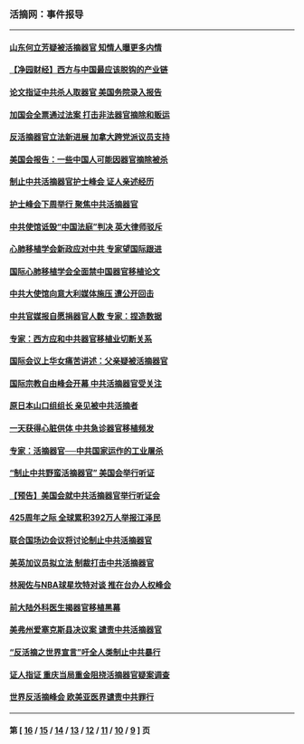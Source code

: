 ### 活摘网：事件报导
---
#### [山东何立芳疑被活摘器官 知情人曝更多内情](../../pages/nf5877/n14047530.md?09100430) 
#### [【净园财经】西方与中国最应该脱钩的产业链](../../pages/nf5877/n14016113.md?09100430) 
#### [论文指证中共杀人取器官 美国务院录入报告](../../pages/nf5877/n13999890.md?09100430) 
#### [加国会全票通过法案 打击非法器官摘除和贩运](../../pages/nf5877/n13884924.md?09100430) 
#### [反活摘器官立法新进展 加拿大跨党派议员支持](../../pages/nf5877/n13876061.md?09100430) 
#### [美国会报告：一些中国人可能因器官摘除被杀](../../pages/nf5877/n13867964.md?09100430) 
#### [制止中共活摘器官护士峰会 证人亲述经历](../../pages/nf5877/n13859007.md?09100430) 
#### [护士峰会下周举行 聚焦中共活摘器官](../../pages/nf5877/n13855418.md?09100430) 
#### [中共使馆诋毁“中国法庭”判决 英大律师驳斥](../../pages/nf5877/n13833945.md?09100430) 
#### [心肺移植学会新政应对中共 专家望国际跟进](../../pages/nf5877/n13829043.md?09100430) 
#### [国际心肺移植学会全面禁中国器官移植论文](../../pages/nf5877/n13827785.md?09100430) 
#### [中共大使馆向意大利媒体施压 遭公开回击](../../pages/nf5877/n13826038.md?09100430) 
#### [中共官媒报自愿捐器官人数 专家：捏造数据](../../pages/nf5877/n13814130.md?09100430) 
#### [专家：西方应和中共器官移植业切断关系](../../pages/nf5877/n13772828.md?09100430) 
#### [国际会议上华女痛苦讲述：父亲疑被活摘器官](../../pages/nf5877/n13771583.md?09100430) 
#### [国际宗教自由峰会开幕 中共活摘器官受关注](../../pages/nf5877/n13769995.md?09100430) 
#### [原日本山口组组长 亲见被中共活摘者](../../pages/nf5877/n13767360.md?09100430) 
#### [一天获得心脏供体 中共急诊器官移植频发](../../pages/nf5877/n13764689.md?09100430) 
#### [专家：活摘器官──中共国家运作的工业屠杀](../../pages/nf5877/n13761178.md?09100430) 
#### [“制止中共野蛮活摘器官” 美国会举行听证](../../pages/nf5877/n13735831.md?09100430) 
#### [【预告】美国会就中共活摘器官举行听证会](../../pages/nf5877/n13732843.md?09100430) 
#### [425周年之际 全球累积392万人举报江泽民](../../pages/nf5877/n13719232.md?09100430) 
#### [联合国场边会议将讨论制止中共活摘器官](../../pages/nf5877/n13656361.md?09100430) 
#### [美英加议员拟立法 制裁打击中共活摘器官](../../pages/nf5877/n13430251.md?09100430) 
#### [林昶佐与NBA球星坎特对谈 推在台办人权峰会](../../pages/nf5877/n13414467.md?09100430) 
#### [前大陆外科医生揭器官移植黑幕](../../pages/nf5877/n13401416.md?09100430) 
#### [美弗州爱塞克斯县决议案 谴责中共活摘器官](../../pages/nf5877/n13320919.md?09100430) 
#### [“反活摘之世界宣言”吁全人类制止中共暴行](../../pages/nf5877/n13259730.md?09100430) 
#### [证人指证 重庆当局重金阻挠活摘器官疑案调查](../../pages/nf5877/n13259127.md?09100430) 
#### [世界反活摘峰会 欧美亚医界谴责中共罪行](../../pages/nf5877/n13253550.md?09100430) 

---
#### 第 [ [16](./16.md?09100430) / [15](./15.md?09100430) / [14](./14.md?09100430) / [13](./13.md?09100430) / [12](./12.md?09100430) / [11](./11.md?09100430) / [10](./10.md?09100430) / [9](./9.md?09100430) ] 页
